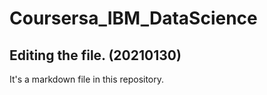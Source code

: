 # Coursersa_IBM_DataScience

## Editing the file. (20210130)

It's a markdown file in this repository.
